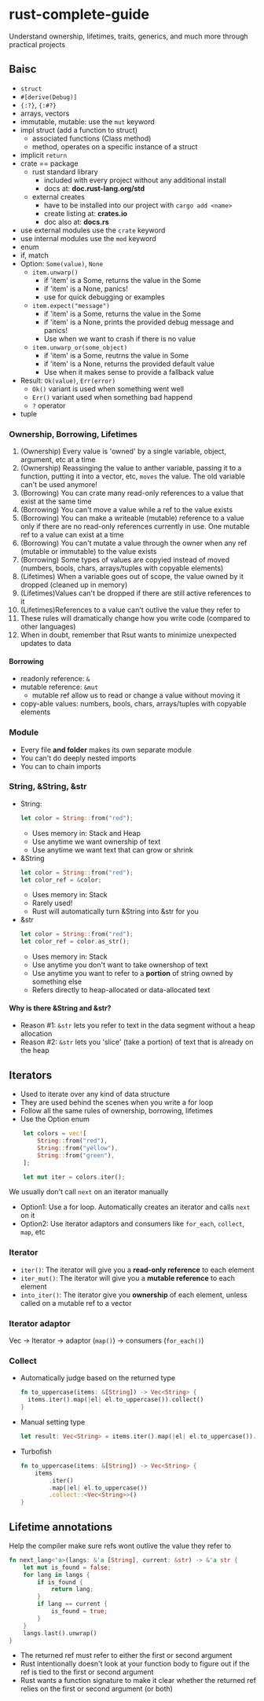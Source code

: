 # rust-complete-guide

Understand ownership, lifetimes, traits, generics, and much more through practical projects

## Baisc

- `struct`
- `#[derive(Debug)]`
- `{:?}`, `{:#?}`
- arrays, vectors
- immutable, mutable: use the `mut` keyword
- impl struct (add a function to struct)
  - associated functions (Class method)
  - method, operates on a specific instance of a struct
- implicit `return`
- crate == package
  - rust standard library
    - included with every project without any additional install
    - docs at: **doc.rust-lang.org/std**
  - external creates
    - have to be installed into our project with `cargo add <name>`
    - create listing at: **crates.io**
    - doc also at: **docs.rs**
- use external modules use the `crate` keyword
- use internal modules use the `mod` keyword
- enum
- if, match
- Option: `Some(value)`, `None`
  - `item.unwarp()`
    - if 'item' is a Some, returns the value in the Some
    - if 'item' is a None, panics!
    - use for quick debugging or examples
  - `item.expect("message")`
    - if 'item' is a Some, returns the value in the Some
    - if 'item' is a None, prints the provided debug message and panics!
    - Use when we want to crash if there is no value
  - `item.unwarp_or(some_object)`
    - if 'item' is a Some, reutrns the value in Some
    - if 'item' is a None, returns the provided default value
    - Use when it makes sense to provide a fallback value
- Result: `Ok(value)`, `Err(error)`
  - `Ok()` variant is used when something went well
  - `Err()` variant used when something bad happend
  - `?` operator
- tuple

### Ownership, Borrowing, Lifetimes

1. (Ownership) Every value is 'owned' by a single variable, object, argument, etc at a time
2. (Ownership) Reassinging the value to anther variable, passing it to a function, putting it into a vector, etc, `moves` the value. The old variable can't be used anymore!
3. (Borrowing) You can crate many read-only references to a value that exist at the same time
4. (Borrowing) You can't move a value while a ref to the value exists
5. (Borrowing) You can make a writeable (mutable) reference to a value only if there are no read-only references currently in use. One mutable ref to a value can exist at a time
6. (Borrowing) You can't mutate a value through the owner when any ref (mutable or immutable) to the value exists
7. (Borrowing) Some types of values are copyied instead of moved (numbers, bools, chars, arrays/tuples with copyable elements)
8. (Lifetimes) When a variable goes out of scope, the value owned by it dropped (cleaned up in memory)
9. (Lifetimes)Values can't be dropped if there are still active references to it
10. (Lifetimes)References to a value can't outlive the value they refer to
11. These rules will dramatically change how you write code (compared to other languages)
12. When in doubt, remember that Rsut wants to minimize unexpected updates to data

#### Borrowing

- readonly reference: `&`
- mutable reference: `&mut`
  - mutable ref allow us to read or change a value without moving it
- copy-able values: numbers, bools, chars, arrays/tuples with copyable elements

### Module

- Every file **and folder** makes its own separate module
- You can't do deeply nested imports
- You can to chain imports

### String, &String, &str

- String:
  ```rust
  let color = String::from("red");
  ```
  - Uses memory in: Stack and Heap
  - Use anytime we want ownership of text
  - Use anytime we want text that can grow or shrink
- &String
  ```rust
  let color = String::from("red");
  let color_ref = &color;
  ```
  - Uses memory in: Stack
  - Rarely used!
  - Rust will automatically turn &String into &str for you
- &str
  ```rust
  let color = String::from("red");
  let color_ref = color.as_str();
  ```
  - Uses memory in: Stack
  - Use anytime you don't want to take ownershop of text
  - Use anytime you want to refer to a **portion** of string owned by something else
  - Refers directly to heap-allocated or data-allocated text

#### Why is there &String and &str?

- Reason #1: `&str` lets you refer to text in the data segment without a heap allocation
- Reason #2: `&str` lets you 'slice' (take a portion) of text that is already on the heap

## Iterators

- Used to iterate over any kind of data structure
- They are used behind the scenes when you write a for loop
- Follow all the same rules of ownership, borrowing, lifetimes
- Use the Option enum

```rust
    let colors = vec![
        String::from("red"),
        String::from("yellow"),
        String::from("green"),
    ];

    let mut iter = colors.iter();
```

We usually don't call `next` on an iterator manually

- Option1: Use a for loop. Automatically creates an iterator and calls `next` on it
- Option2: Use iterator adaptors and consumers like `for_each`, `collect`, `map`, etc

### Iterator

- `iter()`: The iterator will give you a **read-only reference** to each element
- `iter_mut()`: The iterator will give you a **mutable reference** to each element
- `into_iter()`: The iterator give you **ownership** of each element, unless called on a mutable ref to a vector

### Iterator adaptor

Vec<String> -> Iterator -> adaptor (`map()`) -> consumers (`for_each()`)

### Collect

- Automatically judge based on the returned type

  ```rust
  fn to_uppercase(items: &[String]) -> Vec<String> {
    items.iter().map(|el| el.to_uppercase()).collect()
  }
  ```

- Manual setting type

  ```rust
  let result: Vec<String> = items.iter().map(|el| el.to_uppercase()).collect();
  ```

- Turbofish

  ```rust
  fn to_uppercase(items: &[String]) -> Vec<String> {
      items
          .iter()
          .map(|el| el.to_uppercase())
          .collect::<Vec<String>>()
  }
  ```

## Lifetime annotations

Help the compiler make sure refs wont outlive the value they refer to

```rust
fn next_lang<'a>(langs: &'a [String], current: &str) -> &'a str {
    let mut is_found = false;
    for lang in langs {
        if is_found {
            return lang;
        }
        if lang == current {
            is_found = true;
        }
    }
    langs.last().unwrap()
}
```

- The returned ref must refer to either the first or second argument
- Rust intentionally doesn't look at your function body to figure out if the ref is tied to the first or second argument
- Rust wants a function signature to make it clear whether the returned ref relies on the first or second argument (or both)
